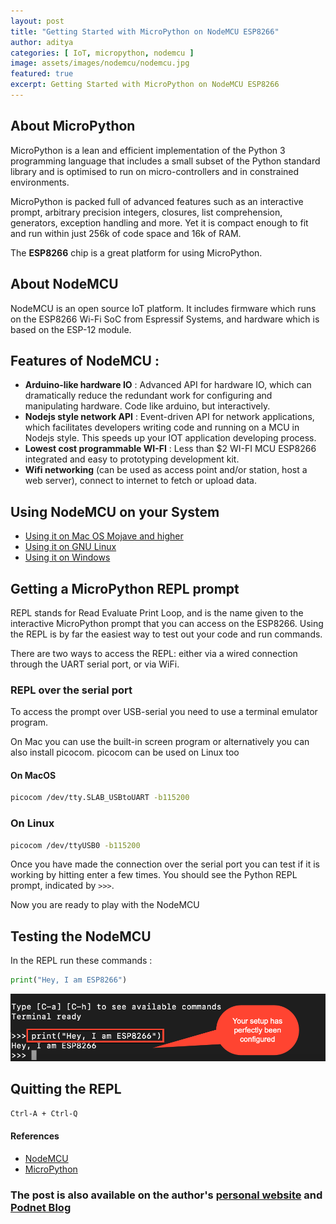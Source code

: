 ```yaml
---
layout: post
title: "Getting Started with MicroPython on NodeMCU ESP8266"
author: aditya
categories: [ IoT, micropython, nodemcu ]
image: assets/images/nodemcu/nodemcu.jpg
featured: true
excerpt: Getting Started with MicroPython on NodeMCU ESP8266
---
```


## About MicroPython
MicroPython is a lean and efficient implementation of the Python 3 programming language that includes a small subset of the Python standard library and is optimised to run on micro-controllers and in constrained environments.

MicroPython is packed full of advanced features such as an interactive prompt, arbitrary precision integers, closures, list comprehension, generators, exception handling and more. Yet it is compact enough to fit and run within just 256k of code space and 16k of RAM.

The **ESP8266** chip is a great platform for using MicroPython.

## About NodeMCU
NodeMCU is an open source IoT platform. It includes firmware which runs on the ESP8266 Wi-Fi SoC from Espressif Systems, and hardware which is based on the ESP-12 module.

## Features of NodeMCU :

- **Arduino-like hardware IO** : Advanced API for hardware IO, which can dramatically reduce the redundant work for configuring and manipulating hardware. Code like arduino, but interactively.
- **Nodejs style network API** : Event-driven API for network applications, which facilitates developers writing code and running on a MCU in Nodejs style. This speeds up your IOT application developing process.
- **Lowest cost programmable WI-FI** : Less than $2 WI-FI MCU ESP8266 integrated and easy to prototyping development kit.
- **Wifi networking** (can be used as access point and/or station, host a web server), connect to internet to fetch or upload data.

## Using NodeMCU on your System

- [Using it on Mac OS Mojave and higher](https://blog.thepodnet.com/set-up-micropython-on-nodemcu-on-mac-os-10-14-5/)
- [Using it on GNU Linux](https://blog.thepodnet.com/getting-started-with-nodemcu-esp8266-on-linux/)
- [Using it on Windows](https://blog.thepodnet.com/getting-started-on-winows-with-micropython-and-node-mcu8266/)

## Getting a MicroPython REPL prompt
REPL stands for Read Evaluate Print Loop, and is the name given to the interactive MicroPython prompt that you can access on the ESP8266. Using the REPL is by far the easiest way to test out your code and run commands.

There are two ways to access the REPL: either via a wired connection through the UART serial port, or via WiFi.

### REPL over the serial port
To access the prompt over USB-serial you need to use a terminal emulator program.

On Mac you can use the built-in screen program or alternatively you can also install picocom. picocom can be used on Linux too

#### On MacOS
```bash
picocom /dev/tty.SLAB_USBtoUART -b115200
```

### On Linux
```bash
picocom /dev/ttyUSB0 -b115200
```

Once you have made the connection over the serial port you can test if it is working by hitting enter a few times. You should see the Python REPL prompt, indicated by ```>>>```.

Now you are ready to play with the NodeMCU

## Testing the NodeMCU
In the REPL run these commands :

```python
print("Hey, I am ESP8266")
```

![](/assets/images/nodemcu/2019-10-04_08-42-23.jpg)

## Quitting the REPL

```txt
Ctrl-A + Ctrl-Q
```

#### References

- [NodeMCU](https://www.nodemcu.com/)
- [MicroPython](https://docs.micropython.org/en/latest/)

### The post is also available on the author's [personal website](https://ramanaditya.github.io) and [Podnet Blog](https://blog.thepodnet.com/getting-started-with-micropython-on-nodemcu/)
